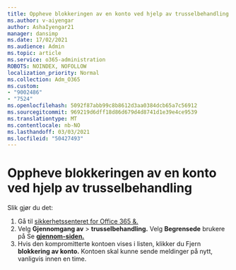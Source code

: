 ```yaml
---
title: Oppheve blokkeringen av en konto ved hjelp av trusselbehandling
ms.author: v-aiyengar
author: AshaIyengar21
manager: dansimp
ms.date: 17/02/2021
ms.audience: Admin
ms.topic: article
ms.service: o365-administration
ROBOTS: NOINDEX, NOFOLLOW
localization_priority: Normal
ms.collection: Adm_O365
ms.custom:
- "9002486"
- "7524"
ms.openlocfilehash: 5092f87abb99c8b8612d3aa0384dcb65a7c56912
ms.sourcegitcommit: 969219d6dff18d86d679d4d8741d1e39e4ce9539
ms.translationtype: MT
ms.contentlocale: nb-NO
ms.lasthandoff: 03/03/2021
ms.locfileid: "50427493"
---
```

# <a name="unblock-an-account-by-using-threat-management"></a>Oppheve blokkeringen av en konto ved hjelp av trusselbehandling

Slik gjør du det: 

1. Gå til [sikkerhetssenteret for Office 365 &.](https://go.microsoft.com/fwlink/p/?linkid=2077143)
1. Velg **Gjennomgang av**  >  **trusselbehandling.** Velg **Begrensede** brukere på Se **[gjennom-siden.](https://go.microsoft.com/fwlink/?linkid=2103514)**
1. Hvis den kompromitterte kontoen vises i listen, klikker du Fjern **blokkering av konto.** Kontoen skal kunne sende meldinger på nytt, vanligvis innen en time.